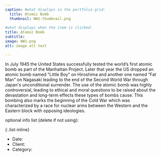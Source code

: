```yaml
---
caption: #what displays in the portfolio grid:
  title: Atomic Bomb
  thumbnail: WW1-thumbnail.png
  
#what displays when the item is clicked:
title: Atomic Bomb
subtitle: 
image: WW1.png
alt: image alt text

---
```

In July 1945 the United States successfully tested the world’s first atomic bomb as part of the Manhattan Project. Later that year the US dropped an atomic bomb named “Little Boy” on Hiroshima and another one named “Fat Man” on Nagasaki leading to the end of the Second World War through Japan's unconditional surrender. The use of the atomic bomb was highly controversial, leading to ethical and moral questions to be raised about the devastation and long-term effects these types of bombs cause. This bombing also marks the beginning of the Cold War which was characterized by a race for nuclear arms between the Western and the Eastern block with opposing ideologies. 


optional info list (delete if not using):

{:.list-inline} 
- Date: 
- Client: 
- Category: 
